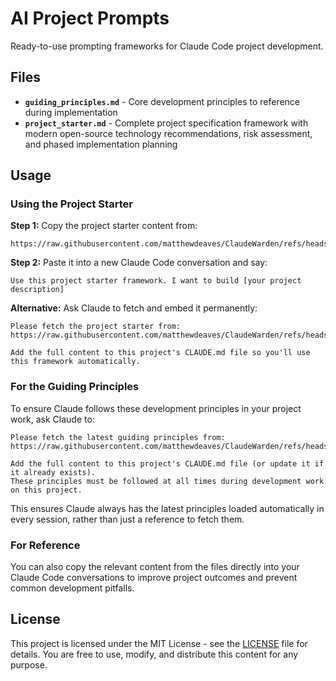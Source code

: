 # AI Project Prompts

Ready-to-use prompting frameworks for Claude Code project development.

## Files

- **`guiding_principles.md`** - Core development principles to reference during implementation
- **`project_starter.md`** - Complete project specification framework with modern open-source technology recommendations, risk assessment, and phased implementation planning

## Usage

### Using the Project Starter

**Step 1:** Copy the project starter content from:
```
https://raw.githubusercontent.com/matthewdeaves/ClaudeWarden/refs/heads/main/project_starter.md
```

**Step 2:** Paste it into a new Claude Code conversation and say:
```
Use this project starter framework. I want to build [your project description]
```

**Alternative:** Ask Claude to fetch and embed it permanently:
```
Please fetch the project starter from:
https://raw.githubusercontent.com/matthewdeaves/ClaudeWarden/refs/heads/main/project_starter.md

Add the full content to this project's CLAUDE.md file so you'll use this framework automatically.
```

### For the Guiding Principles

To ensure Claude follows these development principles in your project work, ask Claude to:

```
Please fetch the latest guiding principles from:
https://raw.githubusercontent.com/matthewdeaves/ClaudeWarden/refs/heads/main/guiding_principles.md

Add the full content to this project's CLAUDE.md file (or update it if it already exists). 
These principles must be followed at all times during development work on this project.
```

This ensures Claude always has the latest principles loaded automatically in every session, rather than just a reference to fetch them.

### For Reference

You can also copy the relevant content from the files directly into your Claude Code conversations to improve project outcomes and prevent common development pitfalls.

## License

This project is licensed under the MIT License - see the [LICENSE](LICENSE) file for details. You are free to use, modify, and distribute this content for any purpose.